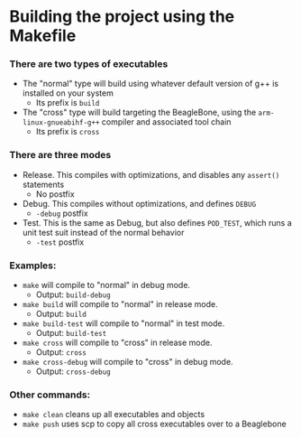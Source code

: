 # Building the project using the Makefile

### There are two types of executables
* The "normal" type will build using whatever default version of g++ is installed on your system
  * Its prefix is `build`
* The "cross" type will build targeting the BeagleBone, using the `arm-linux-gnueabihf-g++` compiler and associated tool chain
  * Its prefix is `cross`

### There are three modes
* Release. This compiles with optimizations, and disables any `assert()` statements
  * No postfix 
* Debug. This compiles without optimizations, and defines `DEBUG`
  * `-debug` postfix
* Test. This is the same as Debug, but also defines `POD_TEST`, which runs a unit test suit instead of the normal behavior
  * `-test` postfix

### Examples:
* `make` will compile to "normal" in debug mode. 
  * Output: `build-debug`
* `make build` will compile to "normal" in release mode. 
  * Output: `build`
* `make build-test` will compile to "normal" in test mode. 
  * Output: `build-test`
* `make cross` will compile to "cross" in release mode. 
  * Output: `cross`
* `make cross-debug` will compile to "cross" in debug mode.
  * Output: `cross-debug`

### Other commands:
* `make clean` cleans up all executables and objects
* `make push` uses scp to copy all cross executables over to a Beaglebone

